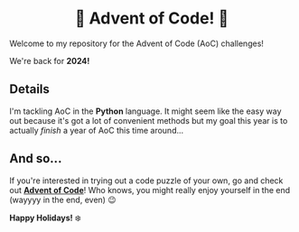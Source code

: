 <h1 align="center">🎄 Advent of Code! 🎄</h1>

Welcome to my repository for the Advent of Code (AoC) challenges!

We're back for **2024!**

## Details
I'm tackling AoC in the **Python** language. It might seem like the easy way out because it's got a lot of convenient methods but my goal this year is to actually *finish* a year of AoC this time around...

## And so...
If you're interested in trying out a code puzzle of your own, go and check out [**Advent of Code**](https://adventofcode.com/2023)! Who knows, you might really enjoy yourself in the end (wayyyy in the end, even) 😉

**Happy Holidays!** ❄️
